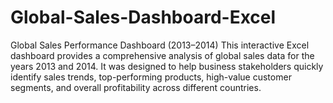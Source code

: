# Global-Sales-Dashboard-Excel
Global Sales Performance Dashboard (2013–2014)  This interactive Excel dashboard provides a comprehensive analysis of global sales data for the years 2013 and 2014. It was designed to help business stakeholders quickly identify sales trends, top-performing products, high-value customer segments, and overall profitability across different countries.
